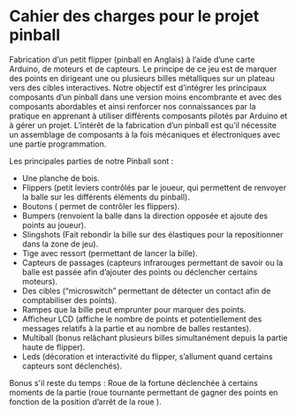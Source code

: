 # Cahier des charges pour le projet pinball #

Fabrication d’un petit flipper (pinball en Anglais) à l’aide d’une carte Arduino, de moteurs et de capteurs. Le principe de ce jeu est de marquer des points en dirigeant une ou plusieurs billes métalliques sur un plateau vers des cibles interactives. 
Notre objectif est d’intégrer les principaux composants d’un pinball dans une version moins encombrante et avec des composants abordables et ainsi renforcer nos connaissances par la pratique en apprenant à utiliser différents composants pilotés par Arduino et à gérer un projet. L’intérêt de la fabrication d’un pinball est qu’il nécessite un assemblage de composants à la fois mécaniques et électroniques avec une partie programmation. 
	
Les principales parties de notre Pinball sont :

* Une planche de bois.
* Flippers (petit leviers contrôlés par le joueur, qui permettent de renvoyer la balle sur les différents éléments du pinball).
* Boutons ( permet de contrôler les flippers).
* Bumpers (renvoient la balle dans la direction opposée et ajoute des points au joueur).
* Slingshots (Fait rebondir la bille sur des élastiques pour la repositionner dans la zone de jeu).
* Tige avec ressort (permettant de lancer la bille).
* Capteurs de passages (capteurs infrarouges permettant de savoir ou la balle est passée afin d’ajouter des points ou déclencher certains moteurs).
* Des cibles (“microswitch” permettant de détecter un contact afin de comptabiliser des points).
* Rampes que la bille peut emprunter pour marquer des points.
* Afficheur LCD (affiche le nombre de points et potentiellement des messages relatifs à la partie et au nombre de balles restantes).
* Multiball (bonus relâchant plusieurs billes simultanément depuis la partie haute de flipper).
* Leds (décoration et interactivité du flipper, s’allument quand certains capteurs sont déclenchés).

Bonus s'il reste du temps : Roue de la fortune déclenchée à certains moments de la partie (roue tournante permettant de gagner des points en fonction de la position d’arrêt de la roue ).
